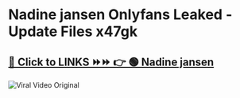 
 # Nadine jansen Onlyfans Leaked - Update Files x47gk

## <h2><a href="https://clipsfans.com/Nadine_jansen&ref=git">🔗 Click to LINKS ⏩⏩ 👉 🟢 Nadine jansen </a></h2>

<a href="https://clipsfans.com/Nadine_jansen&ref=git" rel="nofollow" data-target="animated-image.originalLink"><img src="https://i.ibb.co.com/xMMVF88/686577567.gif" alt="Viral Video Original" style="max-width: 100%; display: inline-block;" data-target="animated-image.originalImage"></a>

